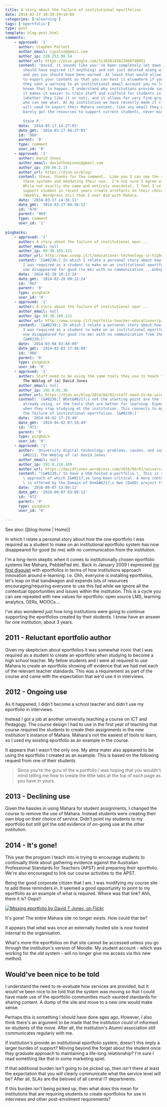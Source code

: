 ```yaml
---
title: A story about the failure of institutional eportfolios
date: 2014-02-27 10:39:59+10:00
categories: ['elearning']
tags: ['eportfolio']
type: post
template: blog-post.html
comments:
    - approved: '1'
      author: Stephen Pallett
      author_email: sjpalnz@gmail.com
      author_ip: 220.253.98.54
      author_url: https://plus.google.com/113838145022868798051
      content: 'David, it sounds like you''ve been completely let down there. Your eP
        should have expired (if anything) and not just deleted along with the whole site,
        and yes you should have been warned. At least that would allow you or an admin
        to export your content so that you can host it elsewhere if you want to. Perhaps
        they sent a warning to an institutional email account you no longer use? I''ve
        known that to happen. I understand why institutions provide such platforms, as
        it makes it easier to train staff and scaffold for students in a particular technology
        (whether they like it or not), and it allows for very fine-grained control of
        who can see what. At my institution we have recently made it clear that graduates
        will need to export their Mahara content, like any email they wish to keep. We''ve
        barely got the resources to support current students, never mind Alumni!
    
        Steve P.'
      date: '2014-03-17 14:27:03'
      date_gmt: '2014-03-17 04:27:03'
      id: '969'
      parent: '0'
      type: comment
      user_id: '0'
    - approved: '1'
      author: David Jones
      author_email: davidthomjones@gmail.com
      author_ip: 139.86.2.15
      author_url: https://djon.es/blog/
      content: Steve, thanks for the comment.  Like you I can see the rationale for having
        these systems and mandating their use.  I'm not sure I agree with it anymore.
        While not exactly the same and entirely anecdotal, I feel I've had less need to
        support student in recent years create artefacts on their choice of online service
        (Weebly, Wordpress etc) than I ever did with Mahara.
      date: '2014-03-17 14:36:11'
      date_gmt: '2014-03-17 04:36:11'
      id: '970'
      parent: '969'
      type: comment
      user_id: '1'
    
pingbacks:
    - approved: '1'
      author: A story about the failure of institutional epor...
      author_email: null
      author_ip: 89.30.105.121
      author_url: http://www.scoop.it/t/educational-technology-in-higher-education/p/4016743132/2014/02/28/a-story-about-the-failure-of-institutional-eportfolios
      content: '[&#8230;] In which I relate a personal story about how the one eportfolio
        I was required as a student to make on an institutional eportfolio system has
        now disappeared for good (to me) with no communication ...&nbsp; [&#8230;]'
      date: '2014-02-28 10:12:24'
      date_gmt: '2014-02-28 00:12:24'
      id: '967'
      parent: '0'
      type: pingback
      user_id: '0'
    - approved: '1'
      author: A story about the failure of institutional epor...
      author_email: null
      author_ip: 89.30.105.121
      author_url: http://www.scoop.it/t/eptfolio-teacher-educationor/p/4016945743/2014/03/03/a-story-about-the-failure-of-institutional-eportfolios
      content: '[&#8230;] In which I relate a personal story about how the one eportfolio
        I was required as a student to make on an institutional eportfolio system has
        now disappeared for good (to me) with no communication from the institution.&nbsp;
        [&#8230;]'
      date: '2014-03-04 03:48:09'
      date_gmt: '2014-03-03 17:48:09'
      id: '968'
      parent: '0'
      type: pingback
      user_id: '0'
    - approved: '1'
      author: Staff need to be using the same tools they use to teach to also learn |
        The Weblog of (a) David Jones
      author_email: null
      author_ip: 192.0.81.36
      author_url: https://djon.es/blog/2014/04/02/staff-need-to-be-using-the-same-tools-they-use-to-teach-to-also-learn/
      content: '[&#8230;] What&#8217;s not the starting point are the tools people are
        already using, or the tools that are better for learning. Especially for the time
        when they stop studying at the institution. This connects to my recent post about
        the failure of institutional eportfolios. [&#8230;]'
      date: '2014-04-02 17:19:49'
      date_gmt: '2014-04-02 07:19:49'
      id: '971'
      parent: '0'
      type: pingback
      user_id: '0'
    - approved: '1'
      author: 'University digital technology: problems, causes, and suggested solutions
        &#8211; The Weblog of (a) David Jones'
      author_email: null
      author_ip: 192.0.116.169
      author_url: https://davidtjones.wordpress.com/2016/09/07/university-digital-technology-problems-causes-and-suggested-solutions/
      content: "[&#8230;] to have a USQ-hosted e-portfolio.\_ This is such a hackneyed\
        \ approach of which I&#8217;ve long been critical. A more contemporary approach\
        \ is offered by the Domain of One&#8217;s Own (DoOO) project from UMW [&#8230;]"
      date: '2016-09-07 13:09:12'
      date_gmt: '2016-09-07 03:09:12'
      id: '972'
      parent: '0'
      type: pingback
      user_id: '0'
    
---
```


See also: [[blog-home | Home]]

In which I relate a personal story about how the one eportfolio I was required as a student to make on an institutional eportfolio system has now disappeared for good (to me) with no communication from the institution.

I'm a long-term skeptic when it comes to institutionally chosen eportfolio systems like Mahara, PebblePad etc. Back in January 2009 I expressed [my first disquiet](/blog2/2009/01/21/why-am-i-a-eportfolio-skeptic/) with eportfolios in terms of how institutions approach innovation around e-learning. i.e. Ohh, everyone is installing eportfolios, let's leap on that bandwagon and expends lots of resources encouraging/requiring everyone to use this fad while we ignore all the contextual opportunities and issues within the institution. This is a cycle you can see repeated with new values for eportfolio: open source LMS, learning analytics, OERs, MOOCs....

I've also wondered just how long institutions were going to continue supporting the eportfolios created by their students. I know have an answer for one institution, about 3 years.

## 2011 - Reluctant eportfolio author

Given my skepticism about eportfolios it was somewhat ironic that I was required as a student to create an eportfolio when studying to become a high school teacher. My fellow students and I were all required to use Mahara to create an eportfolio showing off evidence that we had met each of the relevant teacher standards. This was a requirement as part of the course and came with the expectation that we'd use it in interviews.

## 2012 - Ongoing use

As it happened, I didn't become a school teacher and didn't use my eportfolio in interviews.

Instead I got a job at another university teaching a course on ICT and Pedagogy. The course design I had to use in the first year of teaching that course required the students to create their assignments in the new institution's instance of Mahara. Mahara's not the easiest of tools to learn, so I used my existing eportfolio as an example in the course.

It appears that I wasn't the only one. My alma mater also appeared to be using the eportfolio I created as an example. This is based on the following request from one of their students

> Since you're the guru of the e.portfolio I was hoping that you wouldn't mind telling me how to create the little tabs at the top of each page as you have in yours.

## 2013 - Declining use

Given the hassles in using Mahara for student assignments, I changed the course to remove the use of Mahara. Instead students were creating their own blog on their choice of service. Didn't point my students to my eportfolio but still got the odd evidence of on-going use at the other institution.

## 2014 - It's gone!

This year the program I teach into is trying to encourage students to continually think about gathering evidence against the Australian Professional Standards for Teachers (APST) and preparing their eportfolio. We're also encouraged to link our course activities to the APST.

Being the good corporate citizen that I am, I was modifying my course site to add these reminders in. It seemed a good opportunity to point to my eportfolio as an example of what is required. Where was that link? Ahh, there it is? Oops!!

[![Missing eportfolio by David T Jones, on Flickr](http://farm4.static.flickr.com/3699/12803714483_8c9d659505_m.jpg "Missing eportfolio by David T Jones, on Flickr")](http://www.flickr.com/photos/david_jones/12803714483/)

It's gone! The entire Mahara site no longer exists. How could that be?

It appears that what was once an externally hosted site is now hosted internal to the organisation.

What's more the eportfolios on that site cannot be accessed unless you go through the institution's version of Moodle. My student account - which was working for the old system - will no longer give me access via this new method.

## Would've been nice to be told

I understand the need to re-evaluate how services are provided, but it would've been nice to be told that the system was moving so that I could have made use of the eportfolio communities much vaunted standards for sharing content. A dump of the site and move to a new one would make sense.

Perhaps this is something I should have done ages ago. However, I also think there's an argument to be made that the institution could of informed ex-students of the move. After all, the institution's Alumni association still communicates regularly with me.

If institution's provide an institutional eportfolio system, doesn't this imply a larger burden of support? Moving beyond the forget about the student once they graduate approach to maintaining a life-long relationship? I'm sure I read something like that in some marketing spiel.

If that additional burden isn't going to be picked up, then isn't there at least the expectation that you will clearly communicate what the service level will be? After all, SLAs are the beloved of all central IT departments.

If this burden isn't being picked up, then what does this mean for institutions that are requiring students to create eportfolios for use in interviews and other post-enrolment requirements?